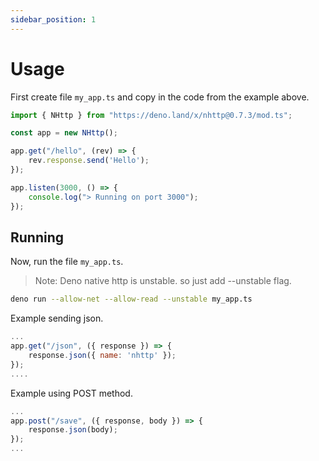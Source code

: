 ```yaml
---
sidebar_position: 1
---
```


# Usage
First create file `my_app.ts` and copy in the code from the example above.
```js
import { NHttp } from "https://deno.land/x/nhttp@0.7.3/mod.ts";

const app = new NHttp();

app.get("/hello", (rev) => {
    rev.response.send('Hello');
});

app.listen(3000, () => {
    console.log("> Running on port 3000");
});
```
## Running
Now, run the file `my_app.ts`.
> Note: Deno native http is unstable. so just add --unstable flag.

```bash
deno run --allow-net --allow-read --unstable my_app.ts
```

Example sending json.
```js
...
app.get("/json", ({ response }) => {
    response.json({ name: 'nhttp' });
});
....
```
Example using POST method.
```js
...
app.post("/save", ({ response, body }) => {
    response.json(body);
});
...
```